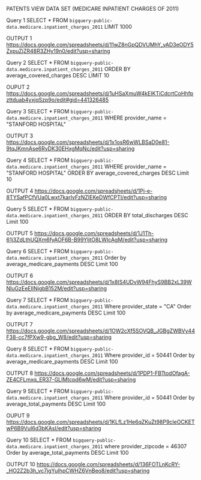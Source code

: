 PATENTS VIEW DATA SET (MEDICARE INPATIENT CHARGES OF 2011)

Query 1
SELECT * 
FROM `bigquery-public-data.medicare.inpatient_charges_2011` 
LIMIT 1000

OUTPUT 1
https://docs.google.com/spreadsheets/d/11wZ8nGpQDVUMhY_yAD3eODY5ZxpuZjZR48R3ZHy19n0/edit?usp=sharing

Query 2
SELECT *
FROM `bigquery-public-data.medicare.inpatient_charges_2011` 
ORDER BY average_covered_charges DESC
LIMIT 10

OUPUT 2
https://docs.google.com/spreadsheets/d/1uHSaXmuW4kEIKTiCdcrtCoHhfpzttduab4yxjqSzp9o/edit#gid=441326485

Query 3
SELECT * 
FROM `bigquery-public-data.medicare.inpatient_charges_2011` 
WHERE provider_name = "STANFORD HOSPITAL"

OUTPUT 3
https://docs.google.com/spreadsheets/d/1x1osR6wWLBSaD0e81-9tqJKmnAse6RyDK30EHxgMqNc/edit?usp=sharing

Query 4
SELECT * 
FROM `bigquery-public-data.medicare.inpatient_charges_2011` 
WHERE provider_name = "STANFORD HOSPITAL"
ORDER BY average_covered_charges DESC
Limit 10

OUTPUT 4
https://docs.google.com/spreadsheets/d/1Pj-e-8TYSafPCfVUa0Lwxt7karIvFzNZIEKeDWfCPTI/edit?usp=sharing

Query 5
SELECT * 
FROM `bigquery-public-data.medicare.inpatient_charges_2011` 
ORDER BY total_discharges DESC
Limit 100

OUTPUT 5
https://docs.google.com/spreadsheets/d/1J1Th-61j3ZdLthUQXm6fyAOF6B-B99YljtO8LWIcAgM/edit?usp=sharing

Query 6
SELECT * 
FROM `bigquery-public-data.medicare.inpatient_charges_2011` 
Order by average_medicare_payments DESC
Limit 100

OUTPUT 6
https://docs.google.com/spreadsheets/d/1x8IS4UDvW94FhyS9BB2xL39WNIuGzEeEIlNjgbB152M/edit?usp=sharing

Query 7
SELECT * 
FROM `bigquery-public-data.medicare.inpatient_charges_2011` 
Where provider_state = "CA"
Order by average_medicare_payments DESC
Limit 100

OUTPUT 7
https://docs.google.com/spreadsheets/d/1OW2cXf5SOVQB_JGBgZWBVy44F38-cc7fPXw9-gbg_W8/edit?usp=sharing

Query 8
SELECT * 
FROM `bigquery-public-data.medicare.inpatient_charges_2011` 
Where provider_id = 50441
Order by average_medicare_payments DESC
Limit 100

OUTPUT 8
https://docs.google.com/spreadsheets/d/1PDP1-FBTtodOfagA-ZE4CFLmxq_ER37-GLIMtcpd6wM/edit?usp=sharing

Query 9
SELECT * 
FROM `bigquery-public-data.medicare.inpatient_charges_2011` 
Where provider_id = 50441
Order by average_total_payments DESC
Limit 100

OUPUT 9
https://docs.google.com/spreadsheets/d/1KLfLz1He6qZKuZt98P9cleOCKETwP6B9VuI6d3bKAsI/edit?usp=sharing

Query 10
SELECT *
FROM `bigquery-public-data.medicare.inpatient_charges_2011` 
where provider_zipcode = 46307
Order by average_total_payments DESC
Limit 100

OUTPUT 10
https://docs.google.com/spreadsheets/d/136FOTLnKcRY-_HO2Z2b3h_vc7jgYuIhpCWHZ6VnBeo8/edit?usp=sharing
